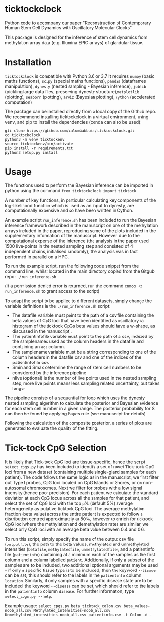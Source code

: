 # ticktockclock
Python code to accompany our paper "Reconstruction of Contemporary Human Stem Cell Dynamics with Oscillatory Molecular Clocks"

This package is designed for the inference of stem cell dynamics from methylation array data (e.g. Illumina EPIC arrays) of glandular tissue. 

# Installation 
`ticktockclock` is compatible with Python 3.6 or 3.7 It requires `numpy` (basic maths functions), `scipy` (special maths functions), `pandas` (dataframes manipulation), `dynesty` (nested sampling - Bayesian inference), `joblib` (pickling large data files, preserving dynesty structure),`matplotlib` (plotting), `seaborn` (plotting), `arviz` (Bayesian plotting), `cython` (accelerated computation)

The package can be installed directly from a local copy of the Github repo. We reccommend installing ticktockclock in a virtual environment, using venv, and pip to install the dependencies (conda can also be used):

```
git clone https://github.com/CalumGabbutt/ticktockclock.git
cd ticktockclock
python3 -m venv ticktockenv
source ticktockenv/bin/activate
pip install -r requirements.txt
python3 setup.py install
```

# Usage
The functions used to perform the Bayesian inference can be imported in python using the command
`from ticktockclock import ticktock`

A number of key functions, in particular calculating key components of the log-likelihood function which is used as an input to dynesty, are computationally expensive and so have been written in Cython.

An example script `run_inference.sh` has been included to run the Bayesian inference framework described in the manuscript on one of the methylation arrays included in the paper, reproducing some of the plots included in the supplementary information of the manuscript. However, due to the computational expense of the inference (the analysis in the paper used 1500 live-points in the nested sampling step and consisted of 4 independent chains, initialised randomly), the analysis was in fact performed in parallel on a HPC. 

To run the example script, run the following code snippet from the command line, whilst located in the main directory copied from the Gitgub repo:
`./run_inference.sh`

(if a permission denied error is returned, run the command `chmod +x run_inference.sh` to grant access to the script)

To adapt the script to be applied to different datasets, simply change the variable definitions in the `./run_inference.sh` script:
* The datafile variable must point to the path of a csv file containing the beta values of CpG loci that have been identified as oscillatory (a histogram of the ticktock CpGs beta values should have a w-shape, as discussed in the manuscript). 
* The patientinfofile variable must point to the path of a csv, indexed by the samplenames used as the column headers in the datafile and containing an `age` column.
* The samplename variable must be a string corresponding to one of the column headers in the datafile csv and one of the indices of the patientinfofile csv.
* Smin and Smax determine the range of stem cell numbers to be considered by the inference pipeline
* nlive (optional) is the number of live points used in the nested sampling step, more live points means less sampling related uncertainty, but takes longer

The pipeline consists of a sequential for loop which uses the dynesty nested sampling algorithm to calculate the posterior and Bayesian evidence for each stem cell number in a given range. The posterior probability for S can then be found by applying Bayes rule (see manuscript for details). 

Following the calculation of the composite posterior, a series of plots are generated to evaluate the quality of the fitting.

# Tick-tock CpG Selection
It is likely that Tick-tock CpG loci are tissue-specific, hence the script `select_cpgs.py` has been included to identify a set of novel Tick-tock CpG loci from a new dataset (containing multiple single-gland samples for each patient). The code follows the same logic as in the manuscript, we first filter out Type I probes, CpG loci located on CpG Islands or Shores, or on non-autosomal chromosomes. Next we filter for probes with a low signal intensity (hence poor precision). For each patient we calculate the standard deviation at each CpG locus across all the samples for that patient, and select the set of CpG loci with the top `p`% (default 5%) average heterogeneity as putative ticktock CpG loci. The average methylation fraction (beta value) across the entire patient is expected to follow a distribution centred approximately at 50%, however to enrich for ticktock CpG loci where the methylation and demethylation rates are similar, we select only CpG loci with an average beta value between 0.4 and 0.6. 

To run this script, simply specify the name of the output csv file (`outputfile`), the path to the beta values, methylated and unmethylated intensities (`betafile`, `methylatedfile`, `unmethylatedfile`), and a patientinfo file (`patientinfo`) containing at a minimum each of the samples as the first column and a column labelled `patient`. Additionally, if only a subset of the samples are to be included, two additional optional arguments may be used - if only a specific tissue type is to be included, then the keyword `--tissue` can be set, this should refer to the labels in the `patientinfo` column `location`. Similarly, if only samples with a specific disease state are to be included, the keyword `--disease` can be set, which should refer to the labels in the `patientinfo` column `disease`. For further information, type `select_cpgs.py --help`.

Example usage:
`select_cpgs.py beta_ticktock_colon.csv beta_values-noob_all.csv Methylated_intensities-noob_all.csv Unmethylated_intensities-noob_all.csv patientinfo.csv -t Colon -d -`